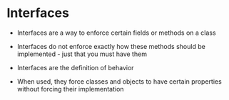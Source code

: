 # Interfaces

* Interfaces are a way to enforce certain fields or methods on a class

* Interfaces do not enforce exactly how these methods should be implemented - just that you must have them

* Interfaces are the definition of behavior

* When used, they force classes and objects to have certain properties without forcing their implementation
